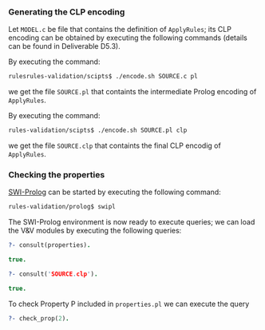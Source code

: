### Generating the CLP encoding

Let `MODEL.c` be file that contains the definition of `ApplyRules`; its  CLP encoding can be obtained by executing
the following commands (details can be found in Deliverable D5.3).

By executing the command:

```bash
rulesrules-validation/scipts$ ./encode.sh SOURCE.c pl
```

we get the file  `SOURCE.pl` that containts the intermediate Prolog encoding of `ApplyRules`.

By executing the command:

```bash
rules-validation/scipts$ ./encode.sh SOURCE.pl clp
```

we get the file  `SOURCE.clp` that containts the final CLP encodig of `ApplyRules`.

### Checking the properties

[SWI-Prolog](https://www.swi-prolog.org/) can be started by executing the following command:

```bash
rules-validation/prolog$ swipl
```

The SWI-Prolog environment is now ready to execute queries; we can load the V&V modules by executing the following queries:

```prolog
?- consult(properties).

true.

?- consult('SOURCE.clp').

true.
```

To check Property P included in `properties.pl` we can execute the query 

```prolog
?- check_prop(2).
```